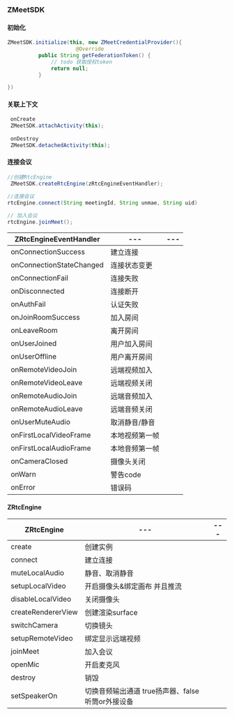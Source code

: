### ZMeetSDK

#### 初始化

  ```java
ZMeetSDK.initialize(this, new ZMeetCredentialProvider(){
 						@Override
            public String getFederationToken() {
                // todo 获取授权token
                return null;
            }
 
})
  ```



#### 关联上下文

```java
 onCreate
 ZMeetSDK.attachActivity(this);
 
 onDestroy
 ZMeetSDK.detachedActivity(this);
```



#### 连接会议

```java
//创建RtcEngine
 ZMeetSDK.createRtcEngine(zRtcEngineEventHandler);

//连接会议
rtcEngine.connect(String meetingId, String unmae, String uid)
  
// 加入会议
rtcEngine.joinMeet();
```

| ZRtcEngineEventHandler   | ---            | ---  |
| ------------------------ | -------------- | ---- |
| onConnectionSuccess      | 建立连接       |      |
| onConnectionStateChanged | 连接状态变更   |      |
| onConnectionFail         | 连接失败       |      |
| onDisconnected           | 连接断开       |      |
| onAuthFail               | 认证失败       |      |
| onJoinRoomSuccess        | 加入房间       |      |
| onLeaveRoom              | 离开房间       |      |
| onUserJoined             | 用户加入房间   |      |
| onUserOffline            | 用户离开房间   |      |
| onRemoteVideoJoin        | 远端视频加入   |      |
| onRemoteVideoLeave       | 远端视频关闭   |      |
| onRemoteAudioJoin        | 远端音频加入   |      |
| onRemoteAudioLeave       | 远端音频关闭   |      |
| onUserMuteAudio          | 取消静音/静音  |      |
| onFirstLocalVideoFrame   | 本地视频第一帧 |      |
| onFirstLocalAudioFrame   | 本地音频第一帧 |      |
| onCameraClosed           | 摄像头关闭     |      |
| onWarn                   | 警告code       |      |
| onError                  | 错误码         |      |



#### ZRtcEngine

| ZRtcEngine         | ---                                               | ---  |
| ------------------ | ------------------------------------------------- | ---- |
| create             | 创建实例                                          |      |
| connect            | 建立连接                                          |      |
| muteLocalAudio     | 静音、取消静音                                    |      |
| setupLocalVideo    | 开启摄像头&绑定画布  并且推流                     |      |
| disableLocalVideo  | 关闭摄像头                                        |      |
| createRendererView | 创建渲染surface                                   |      |
| switchCamera       | 切换镜头                                          |      |
| setupRemoteVideo   | 绑定显示远端视频                                  |      |
| joinMeet           | 加入会议                                          |      |
| openMic            | 开启麦克风                                        |      |
| destroy            | 销毁                                              |      |
| setSpeakerOn       | 切换音频输出通道 true扬声器、false 听筒or外接设备 |      |

